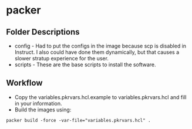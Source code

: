 # packer

## Folder Descriptions
- config - Had to put the configs in the image because scp is disabled in Instruct. I also could have done them dynamically, but that causes a slower stratup experience for the user.
- scripts - These are the base scripts to install the software.

## Workflow
- Copy the variables.pkrvars.hcl.example to variables.pkrvars.hcl and fill in your information.
- Build the images using:
```
packer build -force -var-file="variables.pkrvars.hcl" .
```